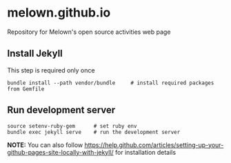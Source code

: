 # melown.github.io

Repository for Melown's open source activities web page

## Install Jekyll

This step is required only once

```
bundle install --path vendor/bundle     # install required packages from Gemfile
```

## Run development server

```
source setenv-ruby-gem      # set ruby env
bundle exec jekyll serve    # run the development server
```



**NOTE:** You can also follow https://help.github.com/articles/setting-up-your-github-pages-site-locally-with-jekyll/ for installation details

